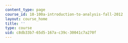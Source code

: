 ```yaml
---
content_type: page
course_id: 18-100a-introduction-to-analysis-fall-2012
layout: course_home
title: ''
type: course
uid: c8db33b7-65d5-167a-c39c-30041c7a270f
---
```

